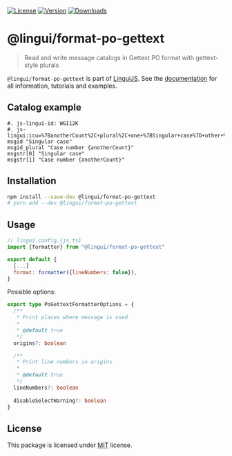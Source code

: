 [![License][badge-license]][license]
[![Version][badge-version]][package]
[![Downloads][badge-downloads]][package]

# @lingui/format-po-gettext

> Read and write message catalogs in Gettext PO format with gettext-style plurals

`@lingui/format-po-gettext` is part of [LinguiJS][linguijs]. See the
[documentation][documentation] for all information, tutorials and examples.

## Catalog example

```po
#. js-lingui-id: WGI12K
#. js-lingui:icu=%7BanotherCount%2C+plural%2C+one+%7BSingular+case%7D+other+%7BCase+number+%7BanotherCount%7D%7D%7D&pluralize_on=anotherCount
msgid "Singular case"
msgid_plural "Case number {anotherCount}"
msgstr[0] "Singular case"
msgstr[1] "Case number {anotherCount}"
```

## Installation

```sh
npm install --save-dev @lingui/format-po-gettext
# yarn add --dev @lingui/format-po-gettext
```

## Usage

```js
// lingui.config.{js,ts}
import {formatter} from "@lingui/format-po-gettext"

export default {
  [...]
  format: formatter({lineNumbers: false}),
}
```

Possible options:

```ts
export type PoGettextFormatterOptions = {
  /**
   * Print places where message is used
   *
   * @default true
   */
  origins?: boolean

  /**
   * Print line numbers in origins
   *
   * @default true
   */
  lineNumbers?: boolean
  
  disableSelectWarning?: boolean
}
```

## License

This package is licensed under [MIT][license] license.

[license]: https://github.com/lingui/js-lingui/blob/main/LICENSE
[linguijs]: https://github.com/lingui/js-lingui
[documentation]: https://lingui.dev
[package]: https://www.npmjs.com/package/@lingui/format-po-gettext
[badge-downloads]: https://img.shields.io/npm/dw/@lingui/format-po-gettext.svg
[badge-version]: https://img.shields.io/npm/v/@lingui/format-po-gettext.svg
[badge-license]: https://img.shields.io/npm/l/@lingui/format-po-gettext.svg

